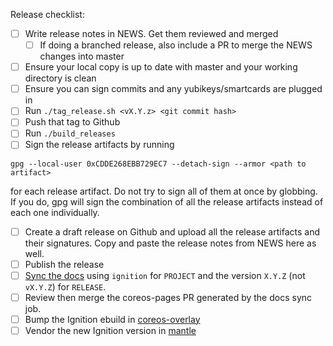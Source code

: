 Release checklist:
 - [ ] Write release notes in NEWS. Get them reviewed and merged
     - [ ] If doing a branched release, also include a PR to merge the NEWS changes into master
 - [ ] Ensure your local copy is up to date with master and your working directory is clean
 - [ ] Ensure you can sign commits and any yubikeys/smartcards are plugged in
 - [ ] Run `./tag_release.sh <vX.Y.z> <git commit hash>`
 - [ ] Push that tag to Github
 - [ ] Run `./build_releases`
 - [ ] Sign the release artifacts by running
```
gpg --local-user 0xCDDE268EBB729EC7 --detach-sign --armor <path to artifact>
```
for each release artifact. Do not try to sign all of them at once by globbing. If you do, gpg will sign the combination of all the release artifacts instead of each one individually.
 - [ ] Create a draft release on Github and upload all the release artifacts and their signatures. Copy and paste the release notes from NEWS here as well.
 - [ ] Publish the release
 - [ ] [Sync the docs](https://jenkins.prod.coreos.systems/job/coreos.com/job/sync-docs/build) using `ignition` for `PROJECT` and the version `X.Y.Z` (not `vX.Y.Z`) for `RELEASE`.
 - [ ] Review then merge the coreos-pages PR generated by the docs sync job.
 - [ ] Bump the Ignition ebuild in [coreos-overlay](https://github.com/coreos/coreos-overlay)
 - [ ] Vendor the new Ignition version in [mantle](https://github.com/coreos/mantle)
